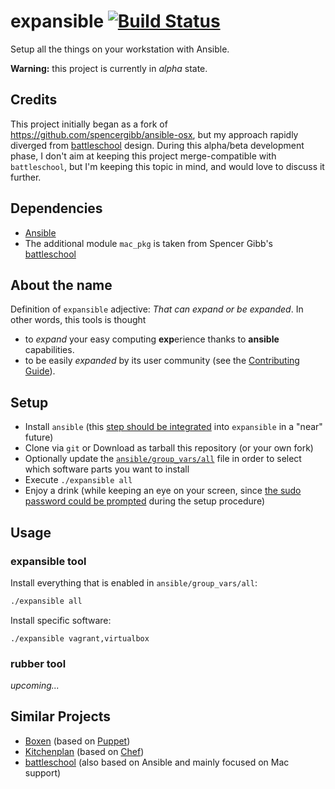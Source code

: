 # expansible [![Build Status](https://travis-ci.org/gildegoma/expansible.svg?branch=master)](https://travis-ci.org/gildegoma/expansible)

Setup all the things on your workstation with Ansible.

**Warning:** this project is currently in *alpha* state.

## Credits

This project initially began as a fork of https://github.com/spencergibb/ansible-osx, but my approach rapidly diverged from [battleschool](https://github.com/spencergibb/battleschool) design. During this alpha/beta development phase, I don't aim at keeping this project merge-compatible with `battleschool`, but I'm keeping this topic in mind, and would love to discuss it further.

## Dependencies

* [Ansible](http://ansible.com)
* The additional module `mac_pkg` is taken from Spencer Gibb's [battleschool](https://github.com/spencergibb/battleschool/blob/v0.4.0/share/library/mac_pkg)

## About the name

Definition of `expansible` adjective: *That can expand or be expanded*. In other words, this tools is thought 

* to *expand* your easy computing **exp**erience thanks to **ansible** capabilities.
* to be easily *expanded* by its user community (see the [Contributing Guide](https://github.com/gildegoma/expansible/blob/master/CONTRIBUTING.md)).

## Setup

* Install `ansible` (this [step should be integrated](https://github.com/gildegoma/expansible/issues/1) into `expansible` in a "near" future)
* Clone via `git` or Download as tarball this repository (or your own fork)
* Optionally update the [`ansible/group_vars/all`](https://github.com/gildegoma/expansible/blob/master/ansible/group_vars/all) file in order to select which software parts you want to install
* Execute `./expansible all`
* Enjoy a drink (while keeping an eye on your screen, since [the sudo password could be prompted](https://github.com/gildegoma/expansible/issues/2) during the setup procedure)

## Usage

### expansible tool

Install everything that is enabled in `ansible/group_vars/all`:

```bash
./expansible all
```

Install specific software:

```
./expansible vagrant,virtualbox
```

### rubber tool

*upcoming...*

## Similar Projects

* [Boxen](https://boxen.github.com/) (based on [Puppet](http://puppetlabs.com/))
* [Kitchenplan](http://kitchenplan.github.io/kitchenplan/) (based on [Chef](https://www.chef.io/))
* [battleschool](https://github.com/spencergibb/battleschool) (also based on Ansible and mainly focused on Mac support)


